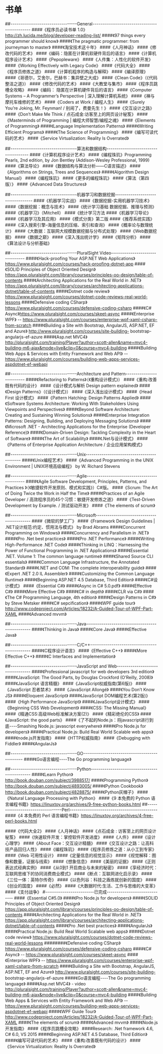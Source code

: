 # 书单
##----------------------------------General----------------------------------------------
####《程序员必读书单 1.0》http://zh.lucida.me/blog/developer-reading-list/
####《97 things every programmer should know》
####《The pragmatic programmer: from journeyman to master》
####《淘宝技术这十年》
####《人月神话》
####《修改代码的艺术》
####《编码：隐匿在计算机软硬件背后的语言》
####《计算机程序设计艺术》
####《Pepopleware》
####《人件集：人性化的软件开发》
####《Working Effectively with Legacy Code》
####《代码大全》
####《程序员修炼之道》
####《计算机程序的构造与解释》
####《编译原理》
####《哥德尔，艾舍尔，巴赫书：集异壁之大成》
####《Clean Code》（《代码整洁之道》）
####《修改代码的艺术》
####《大教堂与集市》
####《程序员跳槽全攻略》
####《编码： 隐匿在计算机硬件背后的语言》
####《Computer Systems – A Programmer’s Perspective | 深入理解计算机系统》
####《禅与摩托车维修的艺术》
####《Coders at Work / 编程人生》
####《Surely You’re Joking, Mr. Feynman! / 别闹了，费曼先生！》
####《交互设计之路》
####《Don’t Make Me Think / 点石成金:访客至上的网页设计秘笈》
####《Masterminds of Programming | 编程大师智慧/编程之魂》
####《Elements of Programming》
####《Language Implementation Patterns》
####《Writing Efficient Programs》
####《The Science of Programming》
####《编写可读代码的艺术》
####《Service Virtualization: Reality Is Overrated》


##----------------------------------算法和数据结构--------------------------------------
####《计算机程序设计艺术》
####《编程珠玑》Programming Pearls, 2nd edition, by Jon Bentley (Addison-Wesley Professional, 1999)
####《算法导论》
####《数据结构与算法分析——C语言描述》
####《Algorithms on Strings, Trees and Sequences》
####《Algorithm Design Manual》
####《编程珠玑》
####《更多的编程珠玑》
####《算法（第四版）》
####《Advanced Data Structures》


##----------------------------------机器学习和数据挖掘-----------------------------------
####《机器学习实战》
####《数据挖掘-实用机器学习技术》
####《数据挖掘：概念与技术》
####《统计学习基础 数据挖掘、推理与预测》
####《机器学习》（Mitchell）
####《统计学习方法
####《机器学习导论》
####《机器学习及其应用》
####《模式分类》第二版
####《推荐系统实践》
####《深入搜索引擎–海量信息的压缩、索引和查询》
####《概率论与数理统计》
####《大数据：互联网大规模数据挖掘与分布式处理》
####《Web数据挖掘》
####《数据之巅》
####《深入浅出统计学》
####《矩阵分析》
####《算法设计与分析基础》

##----------------------------------PluralSight Video---------------------------------
####《Hack-proofing Your ASP.NET Web Applications》https://www.pluralsight.com/courses/hack-proofing-dotnet-app
####《SOLID Principles of Object Oriented Design》 https://app.pluralsight.com/library/courses/principles-oo-design/table-of-contents
####《Architecting Applications for the Real World in .NET》 https://app.pluralsight.com/library/courses/architecting-applications-dotnet/table-of-contents
####《Dotnet code review》 https://www.pluralsight.com/courses/dotnet-code-reviews-real-world-lessons
####《Defensive coding CSharp》 https://www.pluralsight.com/courses/defensive-coding-csharp
####《C# Async》https://www.pluralsight.com/courses/skeet-async
####《Enterprise WPF》 -- https://www.pluralsight.com/courses/enterprise-wpf-xaml-csharp-from-scratch
####《Building a Site with Bootstrap, AngularJS, ASP.NET, EF and Azure》 http://www.pluralsight.com/courses/site-building- bootstrap-angularjs-ef-azure
####《Asp.net MVC4》 http://pluralsight.com/training/Player?author=scott-allen&name=mvc4-building-m6-ajax&mode=live&clip=0&course=mvc4-building
####《Building Web Apps & Services with Entity Framework and Web API》 -- https://www.pluralsight.com/courses/building-web-apps-services-aspdotnet-ef-webapi


##----------------------------------Architecture and Pattern--------------------------
####《Refactoring to Patterns》（《重构设计模式》）
####《重构:改善既有代码的设计》
####《设计模式与解析 Design pattern explained》
####《Design Patterns》（《设计模式》）
####《深入浅出设计模式》
####《Head First 设计模式》
####《Pattern Hatching: Design Patterns Applied》
####《Software Systems Architecture: Working With Stakeholders Using Viewpoints and Perspectives》
####《Beyond Software Architecture: Creating and Sustaining Winning Solutions》
####《Enterprise Integration Patterns: Designing, Building, and Deploying Messaging Solutions》
####《Microsoft .NET - Architecting Applications for the Enterprise (Developer Reference)》
####《Domain-Driven Design: Tackling Complexity in the Heart of Software》
####《The Art of Scalability》
####《.Net与设计模式》
####《Patterns of Enterprise Application Architecture / 企业应用架构模式》

##----------------------------------Unix--------------------------------------------
####《Unix编程艺术》
####《Advanced Programming in the UNIX Environment | UNIX环境高级编程》 by W. Richard Stevens


##----------------------------------Agile----------------------------------------------
####《Agile Software Development, Principles, Patterns, and Practices 》（《敏捷软件开发原则、模式和实践》）C#版。
####《Scrum: The Art of Doing Twice the Work in Half the Time》
####《Practices of an Agile Developer / 高效程序员的45个习惯：敏捷开发修炼之道》
####《Test-Driven Development by Example. / 测试驱动开发》
####《The elements of scrum》

##----------------------------------Microsoft--------------------------------------------
####《微软的梦工厂》
####《Framework Design Guidelines | .NET设计规范:约定、惯用法与模式》 by Brad Abrams
####《Concurrent Programming on Windows》
####《Concurrency and Parallelism in .NET》
####《Pro .Net best practices》
####《Pro .NET Performance》
####《Writing High-Performance .NET Code》
####《Thinking in LINQ：Harnessing the Power of Functional Programming in .NET Applications》
####《Essential .NET. Volume 1: The common language runtime》
####《Shared Source CLI essentials》
####《Common Language Infrastructure, the Annotated Standard》
####《.NET and COM: The complete interoperability guide》
####《Expert .NET 2.0 IL Assembler》
####《Customizing the Common Language Runtime》
####《Beginning ASP.NET 4.5 Database, Third Edition》
####《C#设计模式》
####《Essential C#》
####《Async in C# 5.0.pdf》
####《Effective C#》
####《More Effective C#》
####《C# in depth》
####《CLR via C#》
####《The C# Programming Language, 4th edition》
####《Design Patterns in C#》 by Steve Metsker
####《C# sepcification》
####《WPF guide tour》http://www.codeproject.com/Articles/18232/A-Guided-Tour-of-WPF-Part-XAML
####《Advanced mvvm》


##----------------------------------Java-------------------------------------------------
####《Thinking in Java》
####《Core Java》
####《Effective Java》


##----------------------------------C/C++-----------------------------------------------
####《C程序设计语言》
####《Effective C++》
####《More Effective C++》
####《C Interfaces and Implementation》



##----------------------------------JavaScript and Web----------------------------------
####《Professional javascript for web developers 3rd edition》
####《JavaScript: The Good Parts, by Douglas Crockford (O’Reilly, 2008)》
####《JavaScript 语言精髓》
####《JavaScript权威指南(第6版)》
####《JavaScript 忍者禁术》
####《JavaScript Allongé》
####《You Don’t Know JS》
####《Eloquent JavaScript》
####《JavaScript DOM编程艺术(第2版)》
####《High Performance JavaScript》
####《JavaScript设计模式》
####《Beginning CSS Web Development》
####《CSS: The Missing Manual》
####《精通CSS:高级Web标准解决方案(2)》
####《精彩绝伦的CSS》
####《JavaScript: the good parts》
####《了不起的Node.js：将javascript进行到底----Smashing Node.js: javascript everywhere》
####《Pro Node.js for developers》
####《Practical Node.js: Build Real World Scalable web apps》
####《node.js开发指南》
####《HTTP权威指南》
####《Debugging with Fiddler》
####《AngularJs》

##----------------------------------GO-----------------------------------------------
####《Go语言编程----The Go programming language》


##----------------------------------Python-----------------------------------------------
####《Learn Python》http://book.douban.com/subject/3988517/
####《Programming Python》http://book.douban.com/subject/4893005/
####《Python Cookbook》http://book.douban.com/subject/4828875/
####《Python灰帽子》
####《Natural Language Processing with Python》
####《9 本免费的 Python 语言编程书籍》https://linuxtoy.org/archives/9-free-python-books.html
##----------------------------------Perl---------------------------------------------
####《4 本免费的 Perl 语言编程书籍》https://linuxtoy.org/archives/4-free-perl-books.html



####《代码大全2》
####《人月神话》
####《点石成金 : 访客至上的网页设计秘笈》
####《快速软件开发：掌控软件开发进度》
####《人件》
####《设计心理学》
####《About Face：交互设计精髓》
####《交互设计之路：让高科技产品回归人性》
####《编程珠玑》
####《程序员修炼之道：从小工到专家》
####《Web 可用性设计》
####《定量信息的视觉显示》
####《视觉解释：图像和数量，证据与线索》
####《想象信息》
####《美丽的证据》
####《正则表达式经典实例》
####《从0到1 开启商业与未来的秘密》
####《享经济时代：互联网思维下的协同消费商业模式》
####《断点：互联网进化启示录》
####《三位一体：英特尔传奇》
####《以色列谷：科技之盾炼就创新的国度》
####《创业的国度》
####《必然》
####《大数据时代:生活、工作与思维的大变革》
####《支付战争》
#-------------------------已完成------------------------------
####《Essential C#5.0》
####《Pro Node.js for developers》
####《SOLID Principles of Object Oriented Design》 https://app.pluralsight.com/library/courses/principles-oo-design/table-of-contents
####《Architecting Applications for the Real World in .NET》 https://app.pluralsight.com/library/courses/architecting-applications-dotnet/table-of-contents
####《Pro .Net best practices》
####《AngularJs》
####《Practical Node.js: Build Real World Scalable web apps》
####《Dotnet code review》 https://www.pluralsight.com/courses/dotnet-code-reviews-real-world-lessons
########《Defensive coding CSharp》 https://www.pluralsight.com/courses/defensive-coding-csharp
####《C# Async》 -- https://www.pluralsight.com/courses/skeet-async
####《Enterprise WPF》 -- https://www.pluralsight.com/courses/enterprise-wpf-xaml-csharp-from-scratch
####《Building a Site with Bootstrap, AngularJS, ASP.NET, EF and Azure》 http://www.pluralsight.com/courses/site-building- bootstrap-angularjs-ef-azure
####《Go语言编程----The Go programming language》
####《Asp.net MVC4》 - video http://pluralsight.com/training/Player?author=scott-allen&name=mvc4-building-m6-ajax&mode=live&clip=0&course=mvc4-building
####《Building Web Apps & Services with Entity Framework and Web API》 -- https://www.pluralsight.com/courses/building-web-apps-services-aspdotnet-ef-webapi
####《WPF Guide Tour》http://www.codeproject.com/Articles/18232/A-Guided-Tour-of-WPF-Part-XAML
####《The elements of scrum》
####《Advanced mvvm》
####《Node.js开发指南》
####《程序员跳槽全攻略》
####Research: .Net framework 4.6, C# 6.0, VS 2015
####《Beginning ASP.NET 4.5 Database, Third Edition》
####《编写可读代码的艺术》
####《重构:改善既有代码的设计》
####《Service Virtualization: Reality Is Overrated》